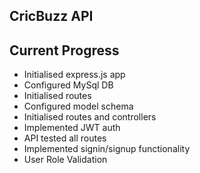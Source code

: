 ## CricBuzz API

## Current Progress

- Initialised express.js app 
- Configured MySql DB
- Initialised routes
- Configured model schema
- Initialised routes and controllers
- Implemented JWT auth
- API tested all routes
- Implemented signin/signup functionality
- User Role Validation
